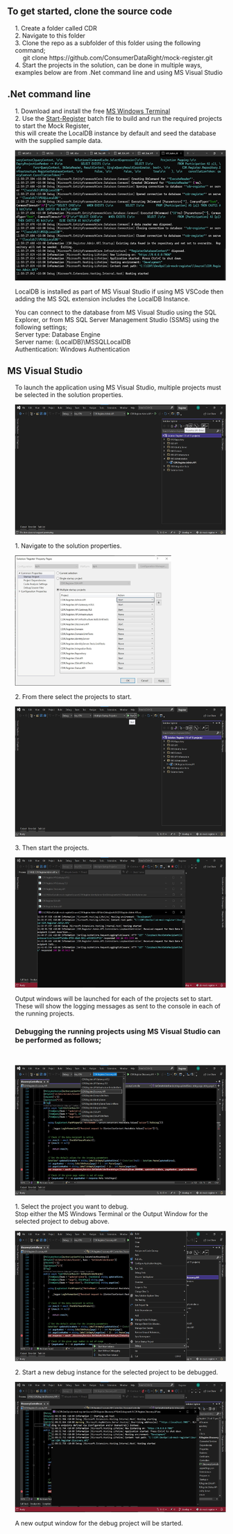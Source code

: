 <h2>To get started, clone the source code</h2>
<div style="margin-left:18px;">
1. Create a folder called CDR<br />
2. Navigate to this folder<br />
3. Clone the repo as a subfolder of this folder using the following command;<br />
<div style="margin-left:18px;">
git clone https://github.com/ConsumerDataRight/mock-register.git<br />
</div>
4. Start the projects in the solution, can be done in multiple ways, examples below are from .Net command line and using MS Visual Studio<br />
</div>

<h2>.Net command line</h2>
<div style="margin-left:18px;">
<p>1. Download and install the free <a href="https://docs.microsoft.com/en-us/windows/terminal/get-started" title="Download the free Windows Terminal here" alt="Download the free MS Windows Terminal here">MS Windows Terminal</a>
<br />
2. Use the <a href="https://github.com/ConsumerDataRight/mock-register/Source/Start-Register.bat" title="Use the Start-Register .Net CLI batch file here" alt="Use the Start-Register .Net CLI batch file here">Start-Register</a> batch file to build and run the required projects to start the Mock Register,
<br />
this will create the LocalDB instance by default and seed the database with the supplied sample data.
</p>

[<img src="./images/DotNet-CLI-Running.png" height='300' width='600' alt="Start projects from .Net CLI"/>](./images/DotNet-CLI-Running.png)

<p>LocalDB is installed as part of MS Visual Studio if using MS VSCode then adding the MS SQL extension includes the LocalDB Instance.</p>
<p>You can connect to the database from MS Visual Studio using the SQL Explorer, or from MS SQL Server Management Studio (SSMS) using
	the following settings; <br />
	Server type: Database Engine <br />
	Server name: (LocalDB)\MSSQLLocalDB <br />
	Authentication: Windows Authentication<br />
</p>
</div>

<h2>MS Visual Studio</h2>
<div style="margin-left:18px;">
<p>To launch the application using MS Visual Studio, multiple projects must be selected in the solution properties.</p>

[<img src="./images/MS-Visual-Studio-Solution-properties.png" height='300' width='600' alt="Solution properties"/>](./images/MS-Visual-Studio-Solution-properties.png)

<p>1. Navigate to the solution properties.</p>

[<img src="./images/MS-Visual-Studio-Select-multiple-projects.png" height='300' width='360' alt="Projects selected to be started"/>](./images/MS-Visual-Studio-Select-multiple-projects.png)

<p>2. From there select the projects to start.</p>

[<img src="./images/MS-Visual-Studio-Start.png" height='300' width='600' alt="Start the projects"/>](./images/MS-Visual-Studio-Start.png)

<p>3. Then start the projects.</p>

[<img src="./images/MS-Visual-Studio-Running.png" height='300' width='600' alt="Projects running"/>](./images/MS-Visual-Studio-Running.png)

Output windows will be launched for each of the projects set to start.  
These will show the logging messages as sent to the console in each of the running projects.
<br />

<p><h3>Debugging the running projects using MS Visual Studio can be performed as follows;</h3>
<br />

[<img src="./images/Debug-using-MS-Visual-Studio-pt1.png" height='300' width='600' alt="Place breakpoint(s) in the projects"/>](./images/Debug-using-MS-Visual-Studio-pt1.png)

<p>1. Select the project you want to debug.
	<br />
	Stop either the MS Windows Terminal or the Output Window for the selected project to debug above.
</p>

[<img src="./images/Debug-using-MS-Visual-Studio-pt2.png" height='300' width='600' alt="Start a new debug instance"/>](./images/Debug-using-MS-Visual-Studio-pt2.png)

<p>2. Start a new debug instance for the selected project to be debugged.</p>

[<img src="./images/Debug-using-MS-Visual-Studio-pt3.png" height='300' width='600' alt="Newly started output window"/>](./images/Debug-using-MS-Visual-Studio-pt3.png)

<p>A new output window for the debug project will be started.</p>
</p>
</div>